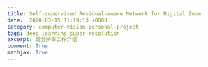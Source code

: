 ```yaml
---
title: Self-supervised Residual-aware Network for Digital Zoom
date:  2020-03-15 11:19:13 +0800
category: computer-vision personal-project
tags: deep-learning super-resolution
excerpt: 超分辨率工作介绍
comment: True
mathjax: True
---
```

